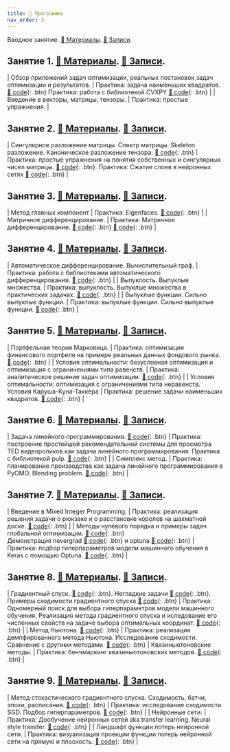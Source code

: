 ```yaml
---
title: 🚀 Программа
nav_order: 3
---
```


Вводное занятие. [📄 Материалы](/presentations/intro_info.pdf). [📝 Записи](/notes/intro_info.pdf).

## Занятие 1. [📄 Материалы](/presentations/1.pdf). [📝 Записи](/notes/1.pdf).

| Обзор приложений задач оптимизации, реальных постановок задач оптимизации и результатов.    | Практика: задача наименьших квадратов. [🐍 code](https://colab.research.google.com/github/MerkulovDaniil/optim/blob/master/assets/Notebooks/Real_world_LLS_exercise.ipynb){: .btn}  Практика: работа с библиотекой CVXPY [🐍 code](https://colab.research.google.com/github/MerkulovDaniil/optim/blob/master/assets/Notebooks/CVXPY_Exercise.ipynb){: .btn}      |
| Введение в векторы, матрицы, тензоры.  | Практика: простые упражнения.   |



## Занятие 2. [📄 Материалы](/presentations/2.pdf). [📝 Записи](/notes/2.pdf).

| Сингулярное разложение матрицы. Спектр матрицы. Skeleton разложение. Каноническое разложение тензора.  [🐍 code](https://colab.research.google.com/github/MerkulovDaniil/optim/blob/master/assets/Notebooks/Eigenvalues_and_singular_values_intro.ipynb){: .btn}  | Практика: простые упражнения на понятия собственных и сингулярных чисел матрицы. [🐍 code](https://colab.research.google.com/github/MerkulovDaniil/optim/blob/master/assets/Notebooks/Simple_nla_theoretical_questions.ipynb){: .btn}. Практика: Сжатие слоев в нейронных сетях  [🐍 code](https://colab.research.google.com/github/MerkulovDaniil/optim/blob/master/assets/Notebooks/Skeleton_compression_FC.ipynb){: .btn}    |

## Занятие 3. [📄 Материалы](/presentations/3.pdf). [📝 Записи](/notes/3.pdf).

| Метод главных компонент        | Практика: Eigenfaces. [🐍 code](https://colab.research.google.com/github/MerkulovDaniil/optim/blob/master/assets/Notebooks/Eigenfaces_exercise.ipynb){: .btn}    |
| Матричное дифференцирование.        | Практика: Матричное дифференцирование. [🐍 code](https://colab.research.google.com/github/MerkulovDaniil/optim/blob/master/assets/Notebooks/Gradient_exercise.ipynb){: .btn}   [🐍 code](https://colab.research.google.com/github/MerkulovDaniil/optim/blob/master/assets/Notebooks/Hessian_exercise.ipynb){: .btn}    |

## Занятие 4. [📄 Материалы](/presentations/4.pdf). [📝 Записи](/notes/4.pdf).

| Автоматическое дифференцирование. Вычислительный граф. | Практика: работа с библиотеками автоматического дифференцирования. [🐍 code](https://colab.research.google.com/github/MerkulovDaniil/optim/blob/master/assets/Notebooks/Autodiff_exercise.ipynb){: .btn}       |
| Выпуклость. Выпуклые множества.   | Практика: выпуклость. Выпуклые множества в практических задачах. [🐍 code](https://colab.research.google.com/github/MerkulovDaniil/optim/blob/master/assets/Notebooks/Convex_sets_exercise.ipynb){: .btn}      |
| Выпуклые функции. Сильно выпуклые функции.    | Практика: выпуклые функции. Сильно выпуклые функции. [🐍 code](https://colab.research.google.com/github/MerkulovDaniil/optim/blob/master/assets/Notebooks/Convex_functions_exercise.ipynb){: .btn}      |

## Занятие 5. [📄 Материалы](/presentations/5.pdf). [📝 Записи](/notes/5.pdf).

| Портфельная теория Марковица. | Практика: оптимизация финансового портфеля на примере реальных данных фондового рынка.  [🐍 code](https://colab.research.google.com/github/MerkulovDaniil/optim/blob/master/assets/Notebooks/Portfolio_optimization.ipynb){: .btn}  |
| Условия оптимальности: безусловная оптимизация и оптимизация с ограничениями типа равенств. | Практика: аналитическое решение задач оптимизации.  [🐍 code](https://colab.research.google.com/github/MerkulovDaniil/sber219/blob/main/notebooks/5_1.ipynb){: .btn} |
| Условия оптимальности: оптимизация с ограничениями типа неравенств. Условия Каруша-Куна-Таккера | Практика: решение задачи наименьших квадратов. [🐍 code](https://colab.research.google.com/github/MerkulovDaniil/sber219/blob/main/notebooks/5_2.ipynb){: .btn}      |

## Занятие 6. [📄 Материалы](/presentations/6.pdf). [📝 Записи](/notes/6.pdf).

| Задача линейного программирования. [🐍 code](https://colab.research.google.com/github/MerkulovDaniil/optim/blob/master/assets/Notebooks/LP.ipynb){: .btn} | Практика: построение простейшей рекомендательной системы для просмотра TED видеороликов как задача линейного программирования. Практика с библиотекой pulp. [🐍 code](https://colab.research.google.com/github/MerkulovDaniil/optim/blob/master/assets/Notebooks/LP_Recsys_with_PuLP_exercise.ipynb){: .btn}  |
| Симплекс метод. | Практика: планирование производства как задача линейного программирования в PyOMO. Blending problem. [🐍 code](https://colab.research.google.com/github/MerkulovDaniil/optim/blob/master/assets/Notebooks/LP_Covers_manufacturing_exercise.ipynb){: .btn} |

## Занятие 7. [📄 Материалы](/presentations/7.pdf). [📝 Записи](/notes/7.pdf).

| Введение в Mixed Integer Programming. | Практика: реализация решения задачи о рюкзаке и о расстановке королев на шахматной доске. [🐍 code](https://colab.research.google.com/github/MerkulovDaniil/optim/blob/master/assets/Notebooks/MIP_Exercise.ipynb){: .btn} |
| Методы нулевого порядка и примеры задач глобальной оптимизации.  [🐍 code](https://colab.research.google.com/github/MerkulovDaniil/sber219/blob/main/notebooks/4_01.ipynb){: .btn} <br /> Демонстрация nevergrad  [🐍 code](https://colab.research.google.com/github/MerkulovDaniil/sber219/blob/main/notebooks/4_02.ipynb){: .btn} и optuna  [🐍 code](https://colab.research.google.com/github/MerkulovDaniil/sber219/blob/main/notebooks/4_03.ipynb){: .btn} | Практика: подбор гиперпараметров модели машинного обучения в Keras с помощью Optuna. [🐍 code](https://colab.research.google.com/github/MerkulovDaniil/sber219/blob/main/notebooks/4_2.ipynb){: .btn}      |

## Занятие 8. [📄 Материалы](/presentations/8.pdf). [📝 Записи](/notes/8.pdf).

| Градиентный спуск. [🐍 code](https://colab.research.google.com/github/MerkulovDaniil/sber219/blob/main/notebooks/6_01.ipynb){: .btn}. Негладкие задачи [🐍 code](https://colab.research.google.com/github/MerkulovDaniil/sber219/blob/main/notebooks/6_02.ipynb){: .btn}. Примеры сходимости градиентного спуска [🐍 code](https://colab.research.google.com/github/MerkulovDaniil/sber219/blob/main/notebooks/6_03.ipynb){: .btn} | Практика: Одномерный поиск для выбора гиперпараметров модели машинного обучения. Реализация метода градиентного спуска и иследование его численных свойств на задаче выбора оптимальных координат. [🐍 code](https://colab.research.google.com/github/MerkulovDaniil/optim/blob/master/assets/Notebooks/Hobbit_village.ipynb){: .btn} |
| Метод Ньютона. [🐍 code](https://colab.research.google.com/github/MerkulovDaniil/sber219/blob/main/notebooks/7_02.ipynb){: .btn} | Практика: реализация демпфированного метода Ньютона. Исследование сходимости. Сравнение с другими методами. [🐍 code](https://colab.research.google.com/github/MerkulovDaniil/sber219/blob/main/notebooks/7_2.ipynb){: .btn}
| Квазиньютоновские методы. | Практика: бенчмаркинг квазиньютоновских методов. [🐍 code](https://colab.research.google.com/github/MerkulovDaniil/sber219/blob/main/notebooks/7_3.ipynb){: .btn} |

## Занятие 9. [📄 Материалы](/presentations/9.pdf). [📝 Записи](/notes/9.pdf).

| Метод стохастического градиентного спуска. Сходимость, батчи, эпохи, расписания. [🐍 code](https://colab.research.google.com/github/MerkulovDaniil/sber219/blob/main/notebooks/9_01.ipynb){: .btn} | Практика: исследование сходимости SGD. Подбор гиперпараметров. [🐍 code](https://colab.research.google.com/github/MerkulovDaniil/sber219/blob/main/notebooks/9_1.ipynb){: .btn} |
| Нейронные сети. | Практика: Дообучение нейронных сетей aka transfer learning. Neural style transfer. [🐍 code](https://colab.research.google.com/github/MerkulovDaniil/sber219/blob/main/notebooks/10_1.ipynb){: .btn} |
| Ландшафт функции потерь нейронной сети. | Практика: визуализация проекции функции потерь нейронной сети на прямую и плоскость. [🐍 code](https://colab.research.google.com/github/MerkulovDaniil/sber219/blob/main/notebooks/10_3.ipynb){: .btn} |

<!-- 8 - градиент + ньютон\ квазиньютон

9 - SGD Обучение нейронных сетей как задача оптимизации. Дообучение нейронных сетей aka transfer learning. Neural style transfer. Ландшафт функции потерь нейронной сети.
10. Обзор недавних достижений в области машинного обучения и оптимизации: обучение больших моделей. Модели стабильной диффузии. Подведение итогов. Темы слушателей. -->

